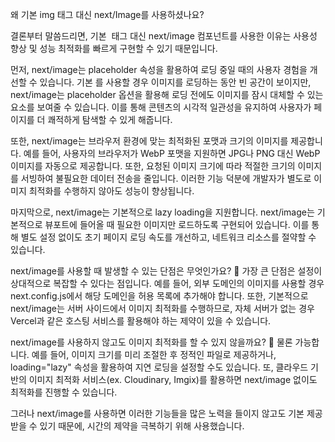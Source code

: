 왜 기본 img 태그 대신 next/Image를 사용하셨나요?

결론부터 말씀드리면, 기본 <img> 태그 대신 next/image 컴포넌트를 사용한 이유는 사용성 향상 및 성능 최적화를 빠르게 구현할 수 있기 때문입니다.

먼저, next/image는 placeholder 속성을 활용하여 로딩 중일 때의 사용자 경험을 개선할 수 있습니다. 기본 <img>를 사용할 경우 이미지를 로딩하는 동안 빈 공간이 보이지만, next/image는 placeholder 옵션을 활용해 로딩 전에도 이미지를 잠시 대체할 수 있는 요소를 보여줄 수 있습니다. 이를 통해 콘텐츠의 시각적 일관성을 유지하여 사용자가 페이지를 더 쾌적하게 탐색할 수 있게 해줍니다.

또한, next/image는 브라우저 환경에 맞는 최적화된 포맷과 크기의 이미지를 제공합니다. 예를 들어, 사용자의 브라우저가 WebP 포맷을 지원하면 JPG나 PNG 대신 WebP 이미지를 자동으로 제공합니다. 또한, 요청된 이미지 크기에 따라 적절한 크기의 이미지를 서빙하여 불필요한 데이터 전송을 줄입니다. 이러한 기능 덕분에 개발자가 별도로 이미지 최적화를 수행하지 않아도 성능이 향상됩니다.

마지막으로, next/image는 기본적으로 lazy loading을 지원합니다. next/image는 기본적으로 뷰포트에 들어올 때 필요한 이미지만 로드하도록 구현되어 있습니다. 이를 통해 별도 설정 없이도 초기 페이지 로딩 속도를 개선하고, 네트워크 리소스를 절약할 수 있습니다.

next/image를 사용할 때 발생할 수 있는 단점은 무엇인가요? 🤔
가장 큰 단점은 설정이 상대적으로 복잡할 수 있다는 점입니다. 예를 들어, 외부 도메인의 이미지를 사용할 경우 next.config.js에서 해당 도메인을 허용 목록에 추가해야 합니다. 또한, 기본적으로 next/image는 서버 사이드에서 이미지 최적화를 수행하므로, 자체 서버가 없는 경우 Vercel과 같은 호스팅 서비스를 활용해야 하는 제약이 있을 수 있습니다.

next/image를 사용하지 않고도 이미지 최적화를 할 수 있지 않을까요? 🧐
물론 가능합니다. 예를 들어, 이미지 크기를 미리 조절한 후 정적인 파일로 제공하거나, loading="lazy" 속성을 활용하여 지연 로딩을 설정할 수도 있습니다. 또, 클라우드 기반의 이미지 최적화 서비스(ex. Cloudinary, Imgix)를 활용하면 next/image 없이도 최적화를 진행할 수 있습니다.

그러나 next/image를 사용하면 이러한 기능들을 많은 노력을 들이지 않고도 기본 제공받을 수 있기 때문에, 시간의 제약을 극복하기 위해 사용했습니다.